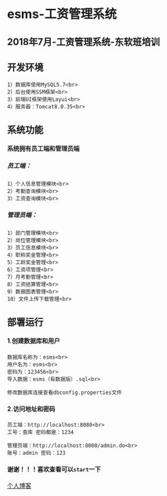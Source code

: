 #  esms-工资管理系统<br>
## 2018年7月-工资管理系统-东软班培训<br>

## 开发环境<br>
    1）数据库使用MySQL5.7<br>
    2）后台使用SSM框架<br>
    3）前端UI框架使用Layui<br>
    4）服务器：Tomcat8.0.35<br>

## 系统功能<br>
#### 系统拥有员工端和管理员端<br>
##### 员工端：<br>
    1）个人信息管理模块<br>
    2）考勤查询模块<br>
    3）工资查询模块<br>
##### 管理员端：<br>
    1）部门管理模块<br>
    2）岗位管理模块<br>
    3）员工信息模块<br>
    4）职称奖金管理<br>
    5）工龄奖金管理<br>
    6）工资项管理<br>
    7）月考勤管理<br>
    8）工资结算管理<br>
    9）数据图表管理<br>
    10）文件上传下载管理<br>
    
    
## 部署运行
#### 1.创建数据库和用户<br>
    数据库名称为：esms<br>
    用户名为：esms<br>
    密码为：123456<br>
    导入数据：esms（有数据版）.sql<br>
`修改数据库连接查看dbconfig.properties文件`

#### 2.访问地址和密码<br>
    员工端：http://localhost:8080<br>
    工号：查库 密码都是：1234

    管理员端：http://localhost:8080/admin.do<br>
    账号：admin 密码：123

#### 谢谢！！！喜欢查看可以`start`一下<br>
[个人博客](wujunbiao.com)
